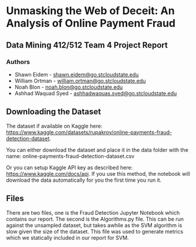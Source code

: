 # Unmasking the Web of Deceit: An Analysis of Online Payment Fraud
## Data Mining 412/512 Team 4 Project Report

### Authors
* Shawn Eidem - shawn.eidem@go.stcloudstate.edu
* William Ortman - william.ortman@go.stcloudstate.edu
* Noah Blon - noah.blon@go.stcloudstate.edu
* Ashhad Waquad Syed - ashhadwaquas.syed@go.stcloudstate.edu

## Downloading the Dataset
The dataset if available on Kaggle here: https://www.kaggle.com/datasets/rupakroy/online-payments-fraud-detection-dataset.

You can either download the dataset and place it in the data folder with the name: online-payments-fraud-detection-dataset.csv

Or you can setup Kaggle API key as described here: https://www.kaggle.com/docs/api.  If you use this method, the notebook will download the data automatically for you the first time you run it.

## Files
There are two files, one is the Fraud Detection Jupyter Notebook which contains our report. The second is the Algorithms.py file. This can be run against the unsampled dataset, but takes awhile as the SVM algorithm is slow given the size of the dataset. This file was used to generate metrics which we statically included in our report for SVM.

